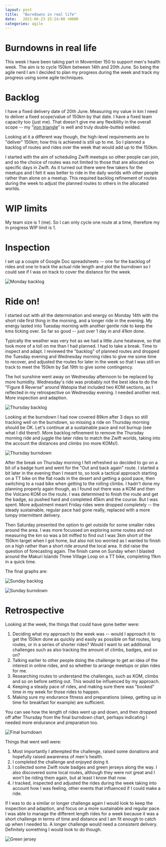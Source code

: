 ```yaml
---
layout: post
title:  "Burndowns in real life"
date:   2021-06-23 15:24:00 +0000
categories: agile
---
```


# Burndowns in real life

This week I have been taking part in Movember 150 to support men's health week. The aim is to cycle 150km between 14th and 20th June. So being the agile nerd I am I decided to plan my progress during the week and track my progress using some agile techniques.

# Backlog

I have a fixed delivery date of 20th June. Measuring my value in km I need to deliver a fixed scope/value of 150km by that date. I have a fixed team capacity too (just me). That doesn't give me any flexiblilty in the overall scope -- my "[iron triangle](https://www.atlassian.com/agile/agile-at-scale/agile-iron-triangle)" is well and truly double-butted welded.

Looking at it a different way though, the high-level requirements are to "deliver" 150km; how this is achieved is still up to me. So I planned a backlog of routes and rides over the week that would add up to the 150km. 

I started with the aim of scheduling Zwift meetups so other people can join, and so the choice of routes was not limited to those that are allocated on specific days in Zwift. As it turned out there were few takers for the meetups and I felt it was better to ride in the daily worlds with other people rather than alone on a meetup. This required backlog refinement of routes during the week to adjust the planned routes to others in the allocated worlds.

# WIP limits

My team size is 1 (me). So I can only cycle one route at a time, therefore my in progress WIP limit is 1.

# Inspection

I set up a couple of Google Doc spreadsheets -- one for the backlog of rides and one to track the actual ride length and plot the burndown so I could see if I was on track to cover the distance for the week.


![Monday backlog](images/2021-06-17-mon-backlog.png)

# Ride on!

I started out with all the determination and energy on Monday 14th with the short ride first thing in the morning, and a longer ride in the evening. My energy lasted into Tuesday morning with another gentle ride to keep the kms ticking over. So far so good -- just over 1 day in and 41km done.

Typically the weather was very hot as we had a little June heatwave, so that took more of a toll on me than I had planned. I had to take a break. Time to inspect and adapt. I reviewed the "backlog" of planned routes and dropped the Tuesday evening and Wednesday morning rides to give me some time to recover, and adjusted the routes for later in the week so that I was still on track to meet the 150km by Sat 19th to give some contingency.

The hot sunshine went away on Wednesday afternoon to be replaced by more humidity. Wednesday's ride was probably not the best idea to do the "Figure 8 Reverse" around Watopia that included two KOM sections, as I reflected in my retrospective on Wednesday evening. I needed another rest. More inspection and adaption.

![Thursday backlog](images/2021-06-17-thurs-backlog.png)

Looking at the burndown I had now covered 89km after 3 days so still tracking well on the burndown, so missing a ride on Thursday morning should be OK. Let's continue at a sustainable pace and not burnup (see what I did there!). More backlog refinement to remove the Thursday morning ride and juggle the later rides to match the Zwift worlds, taking into the account the distances and climbs (no more KOMs!).

![Thursday burndown](images/2021-06-17-thurs-burndown.png)

After the break on Thursday morning I felt refreshed so decided to go on a bit of a badge hunt and went for the "Out and back again" route. I started a bit later in the evening than I meant to, so took a tactical approach starting on a TT bike on the flat roads in the desert and getting a good pace, then switching to a road bike when getting to the rolling climbs. I hadn't done my planning properly again though, as I found out there was a KOM and then the Volcano KOM on the route. I was determined to finish the route and get the badge, so pushed hard and completed 45km and the course. But I was spent. More adjustment meant Friday rides were dropped completely -- the steady sustainable, regular pace had gone really, replaced with a more lumpy intermittent delivery.

Then Saturday presented the option to get outside for some smaller rides around the area. I was more focussed on exploring some routes and not measuring the km so was a bit miffed to find out I was 3km short of the 150km target when I got home, but also not too worried as I wanted to finish on a high rather than a short ride around the local area. It did raise the question of forecasting again. The finish came on Sunday when I blasted around the Makuri Islands Three Village Loop on a TT bike, completing 11km in a quick time.

The final graphs are:

![Sunday backlog](images/2021-06-17-sun-backlog.png)

![Sunday burndown](images/2021-06-17-sun-burndown.png)


# Retrospective

Looking at the week, the things that could have gone better were:

1. Deciding what my approach to the week was -- would I approach it to get the 150km done as quickly and easily as possible on flat routes, long routes, or in a series of shorter rides? Would I want to set additional challenges such as also tracking the amount of climbs, badges, and so on?
2. Talking earlier to other people doing the challenge to get an idea of the interest in online rides, and so whether to arrange meetups or plan rides for me.
3. Researching routes to understand the challenges, such as KOM, climbs and so on before setting out. This would be influenced by my approach.
4. Keeping a steady pace of rides, and making sure there was "booked" time in my week for those rides to happen.
5. Making sure my endurance fitness and preparations (sleep, getting up in time for breakfast for example) are sufficient.

You can see how the length of rides went up and down, and then dropped off after Thursday from the final burndown chart, perhaps indicating I needed more endurance and preparation too. 

![Final burndown](/images/2021-06-17-final-burndown.png)

Things that went well were:

1. Most importantly I attempted the challenge, raised some donations and hopefully raised awareness of men's health.
2. I completed the challenge and enjoyed doing it.
3. I collected some Zwift route badges and green jerseys along the way. I also discovered some local routes, although they were not great and I won't be riding them again, but at least I know that now.
4. I tracked, inspected and adjusted the rides during the week taking into account how I was feeling, other events that influenced if I could make a ride.

If I was to do a similar or longer challenge again I would look to keep the inspection and adaption, and focus on a more sustainable and regular pace. I was able to manage the different length rides for a week because it was a short challenge in terms of time and distance and I am fit enough to catch up when I needed to. A longer challenge would need a consistent delivery. Definitely something I would look to do though.

![Green jersey](2021-06-17-green.jpg)

